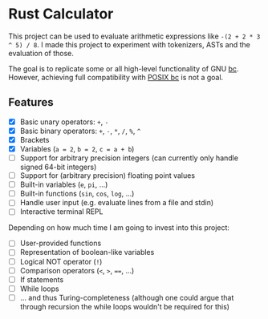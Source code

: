 # Rust Calculator

This project can be used to evaluate arithmetic expressions like
`-(2 + 2 * 3 ^ 5) / 8`. I made this project to experiment with tokenizers, ASTs
and the evaluation of those.

The goal is to replicate some or all high-level functionality of GNU
[bc](https://www.gnu.org/software/bc/). However, achieving full compatibility
with [POSIX bc](https://pubs.opengroup.org/onlinepubs/9699919799/) is not a
goal.

## Features

- [x] Basic unary operators: `+`, `-`
- [x] Basic binary operators: `+`, `-`, `*`, `/`, `%`, `^`
- [x] Brackets
- [x] Variables (`a = 2`, `b = 2`, `c = a + b`)
- [ ] Support for arbitrary precision integers (can currently only handle signed 64-bit integers)
- [ ] Support for (arbitrary precision) floating point values
- [ ] Built-in variables (`e`, `pi`, ...)
- [ ] Built-in functions (`sin`, `cos`, `log`, ...)
- [ ] Handle user input (e.g. evaluate lines from a file and stdin)
- [ ] Interactive terminal REPL

Depending on how much time I am going to invest into this project:

- [ ] User-provided functions
- [ ] Representation of boolean-like variables
- [ ] Logical NOT operator (`!`)
- [ ] Comparison operators (`<`, `>`, `==`, ...)
- [ ] If statements
- [ ] While loops
- [ ] ... and thus Turing-completeness (although one could argue that through recursion the while loops wouldn't be required for this)

